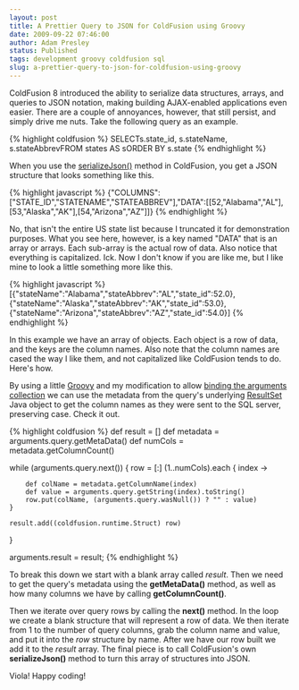```yaml
---
layout: post
title: A Prettier Query to JSON for ColdFusion using Groovy
date: 2009-09-22 07:46:00
author: Adam Presley
status: Published
tags: development groovy coldfusion sql
slug: a-prettier-query-to-json-for-coldfusion-using-groovy
---
```


ColdFusion 8 introduced the ability to serialize data structures,
arrays, and queries to JSON notation, making building AJAX-enabled
applications even easier. There are a couple of annoyances, however,
that still persist, and simply drive me nuts. Take the following query
as an example.  
  
{% highlight coldfusion %}
SELECTs.state_id, s.stateName, s.stateAbbrevFROM states AS sORDER BY s.state
{% endhighlight %}

When you use the [serializeJson()](http://livedocs.adobe.com/coldfusion/8/htmldocs/functions_s_03.html) method in ColdFusion, you get a
JSON structure that looks something like this.  
  
{% highlight javascript %}
{"COLUMNS":["STATE_ID","STATENAME","STATEABBREV"],"DATA":[[52,"Alabama","AL"],[53,"Alaska","AK"],[54,"Arizona","AZ"]]}
{% endhighlight %}

No, that isn't the entire US state list because I truncated it for
demonstration purposes. What you see here, however, is a key named
"DATA" that is an array or arrays. Each sub-array is the actual row of
data. Also notice that everything is capitalized. Ick. Now I don't know
if you are like me, but I like mine to look a little something more like
this.  
  
{% highlight javascript %}
[{"stateName":"Alabama","stateAbbrev":"AL","state_id":52.0},{"stateName":"Alaska","stateAbbrev":"AK","state_id":53.0},{"stateName":"Arizona","stateAbbrev":"AZ","state_id":54.0}]
{% endhighlight %}

In this example we have an array of objects. Each object is a row of
data, and the keys are the column names. Also note that the column names
are cased the way I like them, and not capitalized like ColdFusion tends
to do. Here's how.  
  
By using a little [Groovy](http://groovy.codehaus.org/) and my modification to allow [binding the
arguments collection](|filename|/cfgroovy2-and-arguments-scope-in-functions) we can use the metadata from the query's
underlying [ResultSet](http://java.sun.com/j2se/1.5.0/docs/api/java/sql/ResultSet.html) Java object to get the column names as they
were sent to the SQL server, preserving case. Check it out.  
  
{% highlight coldfusion %}
def result = []
def metadata = arguments.query.getMetaData()
def numCols = metadata.getColumnCount()

while (arguments.query.next()) {
	row = [:]
	(1..numCols).each {
		index ->

		def colName = metadata.getColumnName(index)
		def value = arguments.query.getString(index).toString()
		row.put(colName, (arguments.query.wasNull()) ? "" : value)
	}

	result.add((coldfusion.runtime.Struct) row)
}

arguments.result = result;
{% endhighlight %}

To break this down we start with a blank array called *result*. Then we
need to get the query's metadata using the **getMetaData()** method, as
well as how many columns we have by calling **getColumnCount()**.  
  
Then we iterate over query rows by calling the **next()** method. In the
loop we create a blank structure that will represent a row of data. We
then iterate from 1 to the number of query columns, grab the column name
and value, and put it into the *row* structure by name. After we have
our row built we add it to the *result* array. The final piece is to
call ColdFusion's own **serializeJson()** method to turn this array of
structures into JSON.  
  
Viola! Happy coding!
